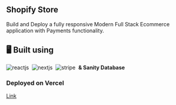 ## Shopify Store

Build and Deploy a fully responsive Modern Full Stack Ecommerce application with Payments functionality.

## 🖥️ Built using

![reactjs](https://img.shields.io/badge/React-20232A?style=for-the-badge&logo=react&logoColor=61DAFB)&nbsp;
![nextjs](https://img.shields.io/badge/next%20js-000000?style=for-the-badge&logo=nextdotjs&logoColor=white)&nbsp;
![stripe](https://img.shields.io/badge/Stripe-626CD9?style=for-the-badge&logo=Stripe&logoColor=white)&nbsp;
**& Sanity Database**

### Deployed on Vercel
[Link](https://shopify-store-amd.vercel.app/)